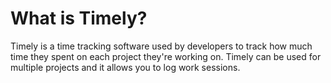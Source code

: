 # What is Timely?

Timely is a time tracking software used by developers to track how much time they spent on each project they're working on.
Timely can be used for multiple projects and it allows you to log work sessions.
